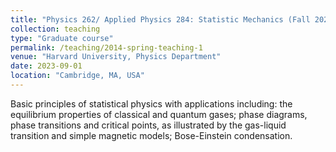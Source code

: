 ```yaml
---
title: "Physics 262/ Applied Physics 284: Statistic Mechanics (Fall 2023, Harvard)"
collection: teaching
type: "Graduate course"
permalink: /teaching/2014-spring-teaching-1
venue: "Harvard University, Physics Department"
date: 2023-09-01
location: "Cambridge, MA, USA"
---
```


Basic principles of statistical physics with applications including: the equilibrium properties of classical and quantum gases; phase diagrams, phase transitions and critical points, as illustrated by the gas-liquid transition and simple magnetic models; Bose-Einstein condensation.

